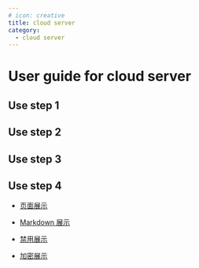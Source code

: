 ```yaml
---
# icon: creative
title: cloud server
category:
  - cloud server
---
```


# User guide for cloud server

## Use step 1

## Use step 2

## Use step 3

## Use step 4

- [页面展示](page.md)

- [Markdown 展示](markdown.md)

- [禁用展示](disable.md)

- [加密展示](encrypt.md)
